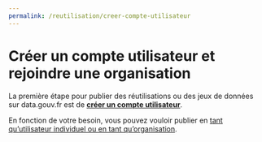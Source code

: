 ```yaml
---
permalink: /reutilisation/creer-compte-utilisateur
---
```


# Créer un compte utilisateur et rejoindre une organisation

La première étape pour publier des réutilisations ou des jeux de données sur data.gouv.fr est de **[créer un compte utilisateur](https://guides.etalab.gouv.fr/data.gouv.fr/creer-compte-utilisateur/)**. 

En fonction de votre besoin, vous pouvez vouloir publier en [tant qu’utilisateur individuel ou en tant qu’organisation](https://guides.etalab.gouv.fr/data.gouv.fr/creer-rejoindre-organisation/).
